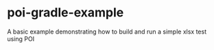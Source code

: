 # poi-gradle-example
A basic example demonstrating how to build and run a simple xlsx test using POI
